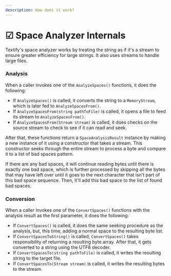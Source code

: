 ```yaml
---
description: How does it work?
---
```


# ☑ Space Analyzer Internals

Textify's space analyzer works by treating the string as if it's a stream to ensure greater efficiency for large strings. It also uses streams to handle large files.

### Analysis

When a caller invokes one of the `AnalyzeSpaces()` functions, it does the following:

* If `AnalyzeSpaces()` is called, it converts the string to a `MemoryStream`, which is later fed to `AnalyzeSpacesFrom()`.
* If `AnalyzeSpacesFrom(string pathToFile)` is called, it opens a file to feed its stream to `AnalyzeSpacesFrom()`.
* If `AnalyzeSpacesFrom(Stream stream)` is called, it does checks on the source stream to check to see if it can read and seek.

After that, these functions return a `SpaceAnalysisResult` instance by making a new instance of it using a constructor that takes a stream. This constructor seeks through the entire stream to process a byte and compare it to a list of bad spaces pattern.

If there are any bad spaces, it will continue reading bytes until there is exactly one bad space, which is further processed by skipping all the bytes that may have left over until it goes to the next character that isn't part of this bad space sequence. Then, it'll add this bad space to the list of found bad spaces.

### Conversion

When a caller invokes one of the `ConvertSpaces()` functions with the analysis result as the first parameter, it does the following:

* If `ConvertSpaces()` is called, it does the same seeking procedure as the analysis, but, this time, adding a normal space to the resulting byte list.
* If `ConvertSpacesToString()` is called, `ConvertSpaces()` takes responsibility of returning a resulting byte array. After that, it gets converted to a string using the UTF8 decoder.
* If `ConvertSpacesTo(string pathToFile)` is called, it writes the resulting string to the target file.
* If `ConvertSpacesTo(Stream stream)` is called, it writes the resulting bytes to the stream.
